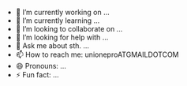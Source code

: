 - 🔭 I’m currently working on ...
- 🌱 I’m currently learning ...
- 👯 I’m looking to collaborate on ...
- 🤔 I’m looking for help with ...
- 💬 Ask me about sth. ...
- 📫 How to reach me: unioneproATGMAILDOTCOM
- 😄 Pronouns: ...
- ⚡ Fun fact: ...
